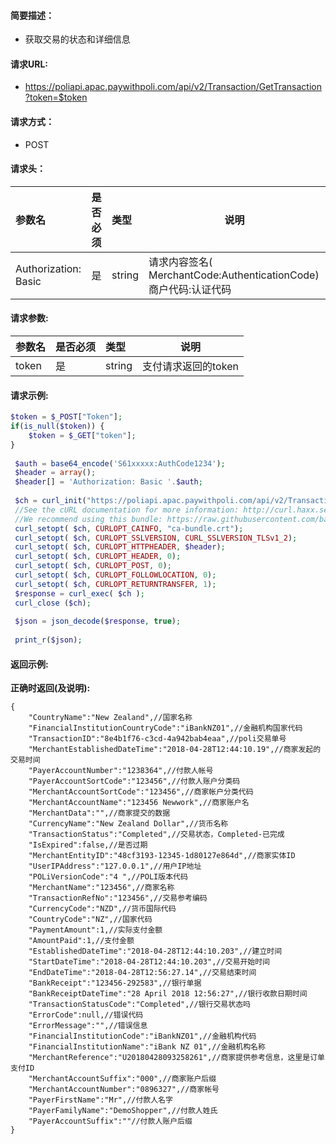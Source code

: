 #### 简要描述：

- 获取交易的状态和详细信息

#### 请求URL:

- https://poliapi.apac.paywithpoli.com/api/v2/Transaction/GetTransaction?token=$token

#### 请求方式：

- POST

#### 请求头：

|参数名|是否必须|类型|说明|
|:----    |:---|:----- |-----   |
|Authorization: Basic |是  |string | 请求内容签名( MerchantCode:AuthenticationCode) 商户代码:认证代码   |



#### 请求参数:

|参数名|是否必须|类型|说明|
|:----    |:---|:----- |-----   |
|token |是  |string |支付请求返回的token   |

#### 请求示例:

```php
$token = $_POST["Token"];
if(is_null($token)) {
	$token = $_GET["token"];
}
 
 $auth = base64_encode('S61xxxxx:AuthCode1234');
 $header = array();
 $header[] = 'Authorization: Basic '.$auth;
 
 $ch = curl_init("https://poliapi.apac.paywithpoli.com/api/v2/Transaction/GetTransaction?token=".urlencode($token));
 //See the cURL documentation for more information: http://curl.haxx.se/docs/sslcerts.html
 //We recommend using this bundle: https://raw.githubusercontent.com/bagder/ca-bundle/master/ca-bundle.crt
 curl_setopt( $ch, CURLOPT_CAINFO, "ca-bundle.crt");
 curl_setopt( $ch, CURLOPT_SSLVERSION, CURL_SSLVERSION_TLSv1_2);
 curl_setopt( $ch, CURLOPT_HTTPHEADER, $header);
 curl_setopt( $ch, CURLOPT_HEADER, 0);
 curl_setopt( $ch, CURLOPT_POST, 0);
 curl_setopt( $ch, CURLOPT_FOLLOWLOCATION, 0);
 curl_setopt( $ch, CURLOPT_RETURNTRANSFER, 1);
 $response = curl_exec( $ch );
 curl_close ($ch);
 
 $json = json_decode($response, true);
 
 print_r($json);
```

#### 返回示例:

**正确时返回(及说明):**


```
{
    "CountryName":"New Zealand",//国家名称
    "FinancialInstitutionCountryCode":"iBankNZ01",//金融机构国家代码
    "TransactionID":"8e4b1f76-c3cd-4a942bab4eaa",//poli交易单号
    "MerchantEstablishedDateTime":"2018-04-28T12:44:10.19",//商家发起的交易时间
    "PayerAccountNumber":"1238364",//付款人帐号
    "PayerAccountSortCode":"123456",//付款人账户分类码
    "MerchantAccountSortCode":"123456",//商家帐户分类代码
    "MerchantAccountName":"123456 Newwork",//商家账户名
    "MerchantData":"",//商家提交的数据
    "CurrencyName":"New Zealand Dollar",//货币名称
    "TransactionStatus":"Completed",//交易状态，Completed-已完成
    "IsExpired":false,//是否过期
    "MerchantEntityID":"48cf3193-12345-1d80127e864d",//商家实体ID
    "UserIPAddress":"127.0.0.1",//用户IP地址
    "POLiVersionCode":"4 ",//POLI版本代码
    "MerchantName":"123456",//商家名称
    "TransactionRefNo":"123456",//交易参考编码
    "CurrencyCode":"NZD",//货币国际代码
    "CountryCode":"NZ",//国家代码
    "PaymentAmount":1,//实际支付金额
    "AmountPaid":1,//支付金额
    "EstablishedDateTime":"2018-04-28T12:44:10.203",//建立时间
    "StartDateTime":"2018-04-28T12:44:10.203",//交易开始时间
    "EndDateTime":"2018-04-28T12:56:27.14",//交易结束时间
    "BankReceipt":"123456-292583",//银行单据
    "BankReceiptDateTime":"28 April 2018 12:56:27",//银行收款日期时间
    "TransactionStatusCode":"Completed",//银行交易状态吗
    "ErrorCode":null,//错误代码
    "ErrorMessage":"",//错误信息
    "FinancialInstitutionCode":"iBankNZ01",//金融机构代码
    "FinancialInstitutionName":"iBank NZ 01",//金融机构名称
    "MerchantReference":"U20180428093258261",//商家提供参考信息，这里是订单支付ID
    "MerchantAccountSuffix":"000",//商家账户后缀
    "MerchantAccountNumber":"0896327",//商家帐号
    "PayerFirstName":"Mr",//付款人名字
    "PayerFamilyName":"DemoShopper",//付款人姓氏
    "PayerAccountSuffix":""//付款人账户后缀
}
```



